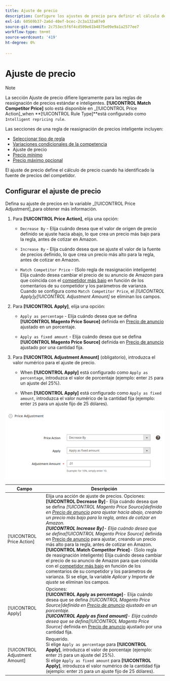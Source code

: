 ```yaml
---
title: Ajuste de precio
description: Configure los ajustes de precio para definir el cálculo de precio cuando haya identificado el origen de precio del competidor de Amazon.
exl-id: 60569b37-2a6d-40ef-bcec-2c3a132a07e0
source-git-commit: 2c753ec5f6f4cd509e61b4875e09e9a1a2577ee7
workflow-type: tm+mt
source-wordcount: '419'
ht-degree: 0%

---
```


# Ajuste de precio

>[!NOTE]
>
>La sección Ajuste de precio difiere ligeramente para las reglas de reasignación de precios estándar e inteligentes. **[!UICONTROL Match Competitor Price]** solo está disponible en _[!UICONTROL Price Action]_when **[!UICONTROL Rule Type]**está configurado como `Intelligent repricing rule`.

Las secciones de una regla de reasignación de precios inteligente incluyen:

- [Seleccionar tipo de regla](./intelligent-repricing-rules.md)
- [Variaciones condicionales de la competencia](./competitor-conditional-variances.md)
- Ajuste de precio
- [Precio mínimo](./floor-price.md)
- [Precio máximo opcional](./optional-ceiling-price.md)

El ajuste de precio define el cálculo de precio cuando ha identificado la fuente de precios del competidor.

## Configurar el ajuste de precio

Defina su ajuste de precios en la variable _[!UICONTROL Price Adjustment]_para obtener más información.

1. Para **[!UICONTROL Price Action]**, elija una opción:

   - `Decrease By` - Elija cuándo desea que el valor de origen de precio definido se ajuste hacia abajo, lo que crea un precio más bajo para la regla, antes de cotizar en Amazon.

   - `Increase By` - Elija cuándo desea que se ajuste el valor de la fuente de precios definido, lo que crea un precio más alto para la regla, antes de cotizar en Amazon.

   - `Match Competitor Price` - (Solo regla de reasignación inteligente) Elija cuándo desea cambiar el precio de su anuncio de Amazon para que coincida con el [competidor más bajo](./lowest-competitor-pricing.md) en función de los comentarios de su competidor y los parámetros de varianza. Cuando se configura como `Match Competitor Price`, el _[!UICONTROL Apply]_y_[!UICONTROL Adjustment Amount]_ se eliminan los campos.

1. Para **[!UICONTROL Apply]**, elija una opción:

   - `Apply as percentage` - Elija cuándo desea que se defina **[!UICONTROL Magento Price Source]** definida en [Precio de anuncio](./listing-price.md) ajustado en un porcentaje.

   - `Apply as fixed amount` - Elija cuándo desea que se defina **[!UICONTROL Magento Price Source]** definida en [Precio de anuncio](./listing-price.md) ajustado por una cantidad fija.

1. Para **[!UICONTROL Adjustment Amount]** (obligatorio), introduzca el valor numérico para el ajuste de precio.

   - When **[!UICONTROL Apply]** está configurado como `Apply as percentage`, introduzca el valor de porcentaje (ejemplo: enter `25` para un ajuste del 25%).

   - When **[!UICONTROL Apply]** está configurado como `Apply as fixed amount`, introduzca el valor numérico de la cantidad fija (ejemplo: enter `25` para un ajuste fijo de 25 dólares).

![Regla de revalorización inteligente: ajuste de precio](assets/amazon-price-adjustment.png)

| Campo | Descripción |
|---|---|
| [!UICONTROL Price Action] | Elija una acción de ajuste de precios. Opciones:<br>**[!UICONTROL Decrease By]**- Elija cuándo desea que se defina _[!UICONTROL Magento Price Source]_definida en [Precio de anuncio](./listing-price.md) para ajustar hacia abajo, creando un precio más bajo para la regla, antes de cotizar en Amazon.<br>**[!UICONTROL Increase By]**- Elija cuándo desea que se defina_[!UICONTROL Magento Price Source]_ definida en [Precio de anuncio](./listing-price.md) para ajustar, creando un precio más alto para la regla, antes de cotizar en Amazon.<br>**[!UICONTROL Match Competitor Price]**- (Solo regla de reasignación inteligente) Elija cuándo desea cambiar el precio de su anuncio de Amazon para que coincida con el [competidor más bajo](./lowest-competitor-pricing.md) en función de los comentarios de su competidor y los parámetros de varianza. Si se elige, la variable _Aplicar_ y _Importe de ajuste_ se eliminan los campos. |
| [!UICONTROL Apply] | Opciones:<br>**[!UICONTROL Apply as percentage]**- Elija cuándo desea que se defina _[!UICONTROL Magento Price Source]_definida en [Precio de anuncio](./listing-price.md) ajustado en un porcentaje.<br>**[!UICONTROL Apply as fixed amount]**- Elija cuándo desea que se defina_[!UICONTROL Magento Price Source]_ definida en [Precio de anuncio](./listing-price.md) ajustado por una cantidad fija. |
| [!UICONTROL Adjustment Amount] | Requerido.<br>Si elige `Apply as percentage` para **[!UICONTROL Apply]**, introduzca el valor de porcentaje (ejemplo: enter `25` para un ajuste del 25%).<br>Si elige `Apply as fixed amount` para **[!UICONTROL Apply]**, introduzca el valor numérico de la cantidad fija (ejemplo: enter `25` para un ajuste fijo de 25 dólares). |
